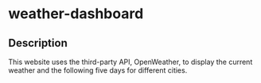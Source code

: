 # weather-dashboard

## Description
This website uses the third-party API, OpenWeather, to display the current weather and the following five days for different cities.